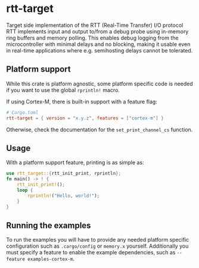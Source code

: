 # rtt-target

Target side implementation of the RTT (Real-Time Transfer) I/O protocol RTT implements input and output to/from a debug probe using in-memory ring buffers and memory polling. This enables debug logging from the microcontroller with minimal delays and no blocking, making it usable even in real-time applications where e.g. semihosting delays cannot be tolerated.

## Platform support

While this crate is platform agnostic, some platform specific code is needed if you want to use the global `rprintln!` macro.

If using Cortex-M, there is built-in support with a feature flag:

```toml
# Cargo.toml
rtt-target = { version = "x.y.z", features = ["cortex-m"] }
```

Otherwise, check the documentation for the `set_print_channel_cs` function.

## Usage

With a platform support feature, printing is as simple as:

```rust
use rtt_target::{rtt_init_print, rprintln};
fn main() -> ! {
    rtt_init_print!();
    loop {
        rprintln!("Hello, world!");
    }
}
```

## Running the examples

To run the examples you will have to provide any needed platform specific configuration such as `.cargo/config` or `memory.x` yourself. Additionally you must specify a feature to enable the example dependencies, such as `--feature examples-cortex-m`.
